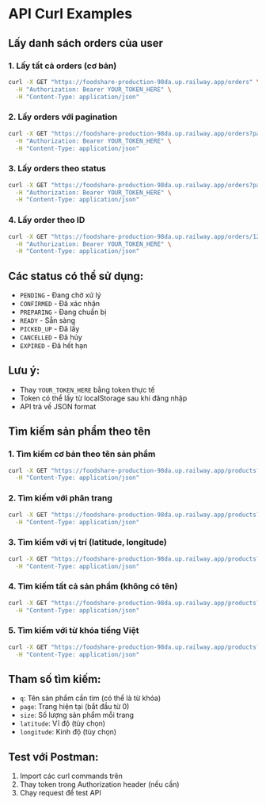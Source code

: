 # API Curl Examples

## Lấy danh sách orders của user

### 1. Lấy tất cả orders (cơ bản)
```bash
curl -X GET "https://foodshare-production-98da.up.railway.app/orders" \
  -H "Authorization: Bearer YOUR_TOKEN_HERE" \
  -H "Content-Type: application/json"
```

### 2. Lấy orders với pagination
```bash
curl -X GET "https://foodshare-production-98da.up.railway.app/orders?page=0&size=10" \
  -H "Authorization: Bearer YOUR_TOKEN_HERE" \
  -H "Content-Type: application/json"
```

### 3. Lấy orders theo status
```bash
curl -X GET "https://foodshare-production-98da.up.railway.app/orders?page=0&size=10&status=PENDING" \
  -H "Authorization: Bearer YOUR_TOKEN_HERE" \
  -H "Content-Type: application/json"
```

### 4. Lấy order theo ID
```bash
curl -X GET "https://foodshare-production-98da.up.railway.app/orders/123" \
  -H "Authorization: Bearer YOUR_TOKEN_HERE" \
  -H "Content-Type: application/json"
```

## Các status có thể sử dụng:
- `PENDING` - Đang chờ xử lý
- `CONFIRMED` - Đã xác nhận
- `PREPARING` - Đang chuẩn bị
- `READY` - Sẵn sàng
- `PICKED_UP` - Đã lấy
- `CANCELLED` - Đã hủy
- `EXPIRED` - Đã hết hạn

## Lưu ý:
- Thay `YOUR_TOKEN_HERE` bằng token thực tế
- Token có thể lấy từ localStorage sau khi đăng nhập
- API trả về JSON format

## Tìm kiếm sản phẩm theo tên

### 1. Tìm kiếm cơ bản theo tên sản phẩm
```bash
curl -X GET "https://foodshare-production-98da.up.railway.app/products?q=bánh mì&page=0&size=10" \
  -H "Content-Type: application/json"
```

### 2. Tìm kiếm với phân trang
```bash
curl -X GET "https://foodshare-production-98da.up.railway.app/products?q=phở&page=0&size=20" \
  -H "Content-Type: application/json"
```

### 3. Tìm kiếm với vị trí (latitude, longitude)
```bash
curl -X GET "https://foodshare-production-98da.up.railway.app/products?q=cơm tấm&page=0&size=10&latitude=10.7769&longitude=106.7009" \
  -H "Content-Type: application/json"
```

### 4. Tìm kiếm tất cả sản phẩm (không có tên)
```bash
curl -X GET "https://foodshare-production-98da.up.railway.app/products?page=0&size=10" \
  -H "Content-Type: application/json"
```

### 5. Tìm kiếm với từ khóa tiếng Việt
```bash
curl -X GET "https://foodshare-production-98da.up.railway.app/products?q=bún bò huế&page=0&size=15" \
  -H "Content-Type: application/json"
```

## Tham số tìm kiếm:
- `q`: Tên sản phẩm cần tìm (có thể là từ khóa)
- `page`: Trang hiện tại (bắt đầu từ 0)
- `size`: Số lượng sản phẩm mỗi trang
- `latitude`: Vĩ độ (tùy chọn)
- `longitude`: Kinh độ (tùy chọn)

## Test với Postman:
1. Import các curl commands trên
2. Thay token trong Authorization header (nếu cần)
3. Chạy request để test API


